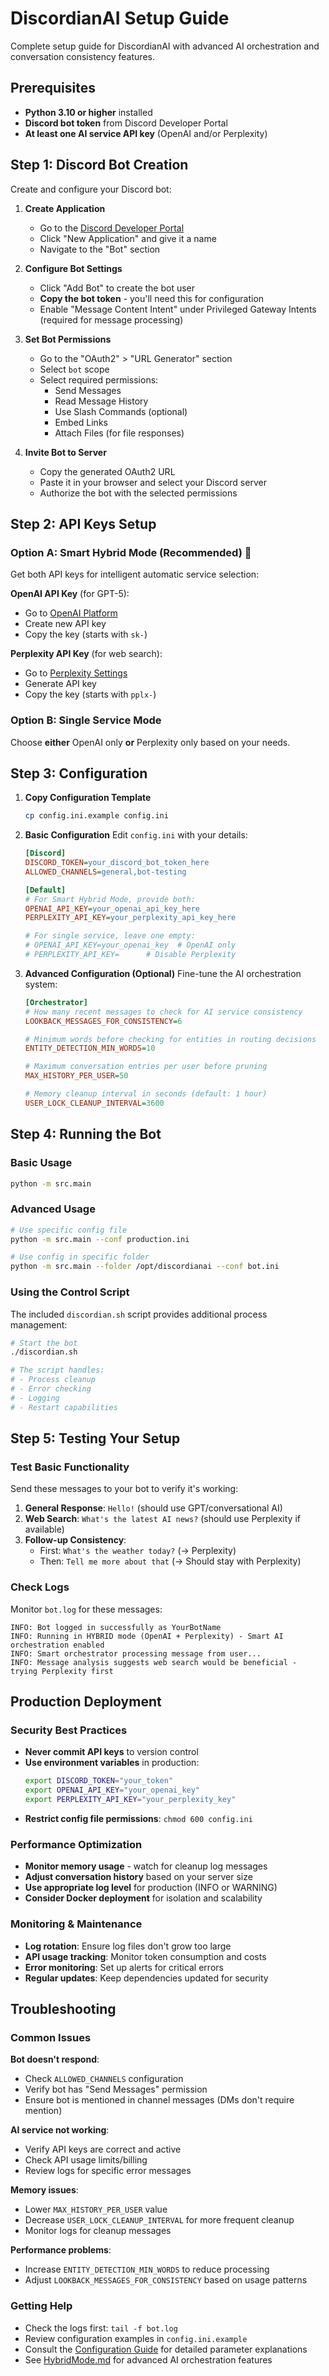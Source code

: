 # DiscordianAI Setup Guide

Complete setup guide for DiscordianAI with advanced AI orchestration and conversation consistency features.

## Prerequisites

- **Python 3.10 or higher** installed
- **Discord bot token** from Discord Developer Portal
- **At least one AI service API key** (OpenAI and/or Perplexity)

## Step 1: Discord Bot Creation

Create and configure your Discord bot:

1. **Create Application**
   - Go to the [Discord Developer Portal](https://discord.com/developers/applications)
   - Click "New Application" and give it a name
   - Navigate to the "Bot" section

2. **Configure Bot Settings**
   - Click "Add Bot" to create the bot user
   - **Copy the bot token** - you'll need this for configuration
   - Enable "Message Content Intent" under Privileged Gateway Intents (required for message processing)

3. **Set Bot Permissions**
   - Go to the "OAuth2" > "URL Generator" section
   - Select `bot` scope
   - Select required permissions:
     - Send Messages
     - Read Message History
     - Use Slash Commands (optional)
     - Embed Links
     - Attach Files (for file responses)

4. **Invite Bot to Server**
   - Copy the generated OAuth2 URL
   - Paste it in your browser and select your Discord server
   - Authorize the bot with the selected permissions

## Step 2: API Keys Setup

### Option A: Smart Hybrid Mode (Recommended) 🧠
Get both API keys for intelligent automatic service selection:

**OpenAI API Key** (for GPT-5):
- Go to [OpenAI Platform](https://platform.openai.com/api-keys)
- Create new API key
- Copy the key (starts with `sk-`)

**Perplexity API Key** (for web search):
- Go to [Perplexity Settings](https://www.perplexity.ai/settings/api)
- Generate API key
- Copy the key (starts with `pplx-`)

### Option B: Single Service Mode
Choose **either** OpenAI only **or** Perplexity only based on your needs.

## Step 3: Configuration

1. **Copy Configuration Template**
   ```bash
   cp config.ini.example config.ini
   ```

2. **Basic Configuration**
   Edit `config.ini` with your details:
   ```ini
   [Discord]
   DISCORD_TOKEN=your_discord_bot_token_here
   ALLOWED_CHANNELS=general,bot-testing
   
   [Default] 
   # For Smart Hybrid Mode, provide both:
   OPENAI_API_KEY=your_openai_api_key_here
   PERPLEXITY_API_KEY=your_perplexity_api_key_here
   
   # For single service, leave one empty:
   # OPENAI_API_KEY=your_openai_key  # OpenAI only
   # PERPLEXITY_API_KEY=      # Disable Perplexity
   ```

3. **Advanced Configuration (Optional)**
   Fine-tune the AI orchestration system:
   ```ini
   [Orchestrator]
   # How many recent messages to check for AI service consistency
   LOOKBACK_MESSAGES_FOR_CONSISTENCY=6
   
   # Minimum words before checking for entities in routing decisions  
   ENTITY_DETECTION_MIN_WORDS=10
   
   # Maximum conversation entries per user before pruning
   MAX_HISTORY_PER_USER=50
   
   # Memory cleanup interval in seconds (default: 1 hour)
   USER_LOCK_CLEANUP_INTERVAL=3600
   ```

## Step 4: Running the Bot

### Basic Usage
```bash
python -m src.main
```

### Advanced Usage
```bash
# Use specific config file
python -m src.main --conf production.ini

# Use config in specific folder
python -m src.main --folder /opt/discordianai --conf bot.ini
```

### Using the Control Script
The included `discordian.sh` script provides additional process management:
```bash
# Start the bot
./discordian.sh

# The script handles:
# - Process cleanup
# - Error checking  
# - Logging
# - Restart capabilities
```

## Step 5: Testing Your Setup

### Test Basic Functionality
Send these messages to your bot to verify it's working:

1. **General Response**: `Hello!` (should use GPT/conversational AI)
2. **Web Search**: `What's the latest AI news?` (should use Perplexity if available)
3. **Follow-up Consistency**: 
   - First: `What's the weather today?` (→ Perplexity)
   - Then: `Tell me more about that` (→ Should stay with Perplexity)

### Check Logs
Monitor `bot.log` for these messages:
```
INFO: Bot logged in successfully as YourBotName
INFO: Running in HYBRID mode (OpenAI + Perplexity) - Smart AI orchestration enabled
INFO: Smart orchestrator processing message from user...
INFO: Message analysis suggests web search would be beneficial - trying Perplexity first
```

## Production Deployment

### Security Best Practices
- **Never commit API keys** to version control
- **Use environment variables** in production:
  ```bash
  export DISCORD_TOKEN="your_token"
  export OPENAI_API_KEY="your_openai_key"
  export PERPLEXITY_API_KEY="your_perplexity_key"
  ```
- **Restrict config file permissions**: `chmod 600 config.ini`

### Performance Optimization
- **Monitor memory usage** - watch for cleanup log messages
- **Adjust conversation history** based on your server size
- **Use appropriate log level** for production (INFO or WARNING)
- **Consider Docker deployment** for isolation and scalability

### Monitoring & Maintenance
- **Log rotation**: Ensure log files don't grow too large
- **API usage tracking**: Monitor token consumption and costs
- **Error monitoring**: Set up alerts for critical errors
- **Regular updates**: Keep dependencies updated for security

## Troubleshooting

### Common Issues

**Bot doesn't respond**:
- Check `ALLOWED_CHANNELS` configuration
- Verify bot has "Send Messages" permission
- Ensure bot is mentioned in channel messages (DMs don't require mention)

**AI service not working**:
- Verify API keys are correct and active
- Check API usage limits/billing
- Review logs for specific error messages

**Memory issues**:
- Lower `MAX_HISTORY_PER_USER` value
- Decrease `USER_LOCK_CLEANUP_INTERVAL` for more frequent cleanup
- Monitor logs for cleanup messages

**Performance problems**:
- Increase `ENTITY_DETECTION_MIN_WORDS` to reduce processing
- Adjust `LOOKBACK_MESSAGES_FOR_CONSISTENCY` based on usage patterns

### Getting Help
- Check the logs first: `tail -f bot.log`
- Review configuration examples in `config.ini.example`
- Consult the [Configuration Guide](Configuration.md) for detailed parameter explanations
- See [HybridMode.md](HybridMode.md) for advanced AI orchestration features